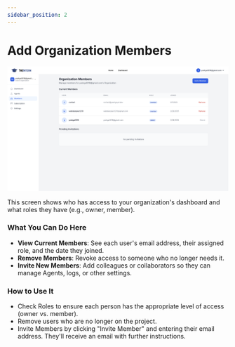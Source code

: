 ```yaml
---
sidebar_position: 2
---
```


#  Add Organization Members

![Organization Management](./img/organization-members.png)

This screen shows who has access to your organization's dashboard and what roles they have (e.g., owner, member).

### What You Can Do Here
- **View Current Members**: See each user's email address, their assigned role, and the date they joined.
- **Remove Members**: Revoke access to someone who no longer needs it.
- **Invite New Members**: Add colleagues or collaborators so they can manage Agents, logs, or other settings.

### How to Use It
- Check Roles to ensure each person has the appropriate level of access (owner vs. member).
- Remove users who are no longer on the project.
- Invite Members by clicking "Invite Member" and entering their email address. They'll receive an email with further instructions.


